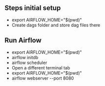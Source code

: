 ## Steps initial setup

* export AIRFLOW_HOME="$(pwd)"
* Create dags folder and store dag files there

## Run Airflow

* export AIRFLOW_HOME="$(pwd)"
* airflow initdb
* airflow scheduler
* Open a different terminal tab
* export AIRFLOW_HOME="$(pwd)"
* airflow webserver --port 8080
